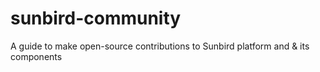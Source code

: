 # sunbird-community
A guide to make open-source contributions to Sunbird platform and &amp; its components
